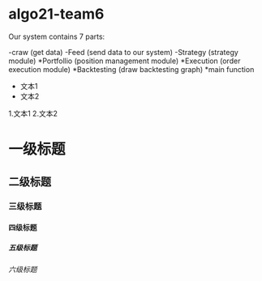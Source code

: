 # algo21-team6

Our system contains 7 parts:

-craw (get data)
-Feed (send data to our system)
-Strategy (strategy module)
*Portfollio (position management module)
*Execution (order execution module)
*Backtesting (draw backtesting graph)
*main function

  - 文本1
  - 文本2

  1.文本1
  2.文本2

# 一级标题
## 二级标题
### 三级标题
#### 四级标题
##### 五级标题
###### 六级标题
